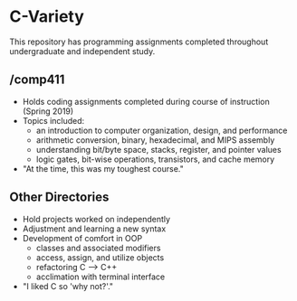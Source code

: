 # C-Variety

This repository has programming assignments completed throughout undergraduate and independent study.

## /comp411
  - Holds coding assignments completed during course of instruction (Spring 2019)
  - Topics included:
    - an introduction to computer organization, design, and performance
    - arithmetic conversion, binary, hexadecimal, and MIPS assembly
    - understanding bit/byte space, stacks, register, and pointer values
    - logic gates, bit-wise operations, transistors, and cache memory
  - "At the time, this was my toughest course."

## Other Directories
  - Hold projects worked on independently
  - Adjustment and learning a new syntax
  - Development of comfort in OOP
    - classes and associated modifiers
    - access, assign, and utilize objects
    - refactoring C --> C++
    - acclimation with terminal interface
  - "I liked C so 'why not?'."

